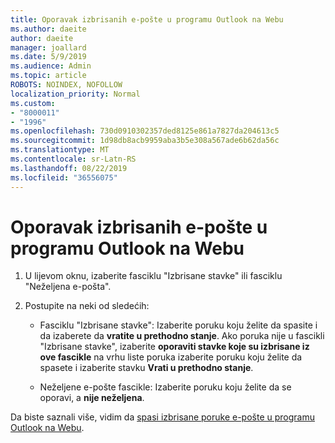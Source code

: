 ```yaml
---
title: Oporavak izbrisanih e-pošte u programu Outlook na Webu
ms.author: daeite
author: daeite
manager: joallard
ms.date: 5/9/2019
ms.audience: Admin
ms.topic: article
ROBOTS: NOINDEX, NOFOLLOW
localization_priority: Normal
ms.custom:
- "8000011"
- "1996"
ms.openlocfilehash: 730d0910302357ded8125e861a7827da204613c5
ms.sourcegitcommit: 1d98db8acb9959aba3b5e308a567ade6b62da56c
ms.translationtype: MT
ms.contentlocale: sr-Latn-RS
ms.lasthandoff: 08/22/2019
ms.locfileid: "36556075"
---
```

# <a name="recover-deleted-email-in-outlook-on-the-web"></a>Oporavak izbrisanih e-pošte u programu Outlook na Webu

1. U lijevom oknu, izaberite fasciklu "Izbrisane stavke" ili fasciklu "Neželjena e-pošta".

2. Postupite na neki od sledećih:

    - Fasciklu "Izbrisane stavke": Izaberite poruku koju želite da spasite i da izaberete da **vratite u prethodno stanje**. Ako poruka nije u fascikli "Izbrisane stavke", izaberite **oporaviti stavke koje su izbrisane iz ove fascikle** na vrhu liste poruka izaberite poruku koju želite da spasete i izaberite stavku **Vrati u prethodno stanje**.

    - Neželjene e-pošte fascikle: Izaberite poruku koju želite da se oporavi, a **nije neželjena**.

Da biste saznali više, vidim da [spasi izbrisane poruke e-pošte u programu Outlook na Webu](https://support.office.com/article/a8ca78ac-4721-4066-95dd-571842e9fb11).